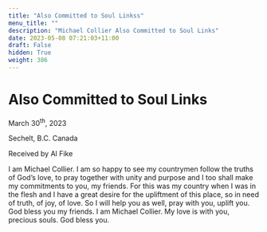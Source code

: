```yaml
---
title: "Also Committed to Soul Linkss"
menu_title: ""
description: "Michael Collier Also Committed to Soul Links"
date: 2023-05-08 07:21:03+11:00
draft: False
hidden: True
weight: 386
---
```

# Also Committed to Soul Links

March 30<sup>th</sup>, 2023

Sechelt, B.C. Canada

Received by Al Fike  



I am Michael Collier. I am so happy to see my countrymen follow the truths of God’s love, to pray together with unity and purpose and I too shall make my commitments to you, my friends. For this was my country when I was in the flesh and I have a great desire for the upliftment of this place, so in need of truth, of joy, of love. So I will help you as well, pray with you, uplift you. God bless you my friends. I am Michael Collier. My love is with you, precious souls. God bless you.